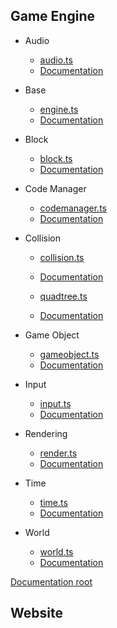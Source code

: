 ## Game Engine

* Audio
    * [audio.ts](../engine/src/audio.ts)
    * [Documentation](http://htmlpreview.github.io/?https://github.com/DFXLuna/BlockPusher/blob/master/Documentation/Typedoc/modules/_audio_.html)

* Base
    * [engine.ts](../engine/src/engine.ts)
    * [Documentation](http://htmlpreview.github.io/?https://github.com/DFXLuna/BlockPusher/blob/master/Documentation/Typedoc/modules/_engine_.html)

* Block
    * [block.ts](../engine/src/block.ts)
    * [Documentation](http://htmlpreview.github.io/?https://github.com/DFXLuna/BlockPusher/blob/master/Documentation/Typedoc/modules/_block_.html)

* Code Manager
    * [codemanager.ts](../engine/src/codemanager.ts)
    * [Documentation](http://htmlpreview.github.io/?https://github.com/DFXLuna/BlockPusher/blob/master/Documentation/Typedoc/modules/_codemanager_.html)

* Collision
    * [collision.ts](../engine/src/collision.ts)
    * [Documentation](http://htmlpreview.github.io/?https://github.com/DFXLuna/BlockPusher/blob/master/Documentation/Typedoc/modules/_collison_.html)
    
    * [quadtree.ts](../engine/src/quadtree.ts)
    * [Documentation](http://htmlpreview.github.io/?https://github.com/DFXLuna/BlockPusher/blob/master/Documentation/Typedoc/modules/_quadtree_.html)

* Game Object
    * [gameobject.ts](../engine/src/gameobject.ts)
    * [Documentation](http://htmlpreview.github.io/?https://github.com/DFXLuna/BlockPusher/blob/master/Documentation/Typedoc/modules/_gameobject_.html)

* Input
    * [input.ts](../engine/src/input.ts)
    * [Documentation](http://htmlpreview.github.io/?https://github.com/DFXLuna/BlockPusher/blob/master/Documentation/Typedoc/modules/_input_.html)

* Rendering
    * [render.ts](../engine/src/render.ts)
    * [Documentation](http://htmlpreview.github.io/?https://github.com/DFXLuna/BlockPusher/blob/master/Documentation/Typedoc/modules/_render_.html)

* Time
    * [time.ts](../engine/src/time.ts)
    * [Documentation](http://htmlpreview.github.io/?https://github.com/DFXLuna/BlockPusher/blob/master/Documentation/Typedoc/modules/_time_.html)

* World
    * [world.ts](../engine/src/world.ts)
    * [Documentation](http://htmlpreview.github.io/?https://github.com/DFXLuna/BlockPusher/blob/master/Documentation/Typedoc/modules/_world_.html)

[Documentation root](http://htmlpreview.github.io/?https://github.com/DFXLuna/BlockPusher/blob/master/Documentation/Typedoc/index.html)

## Website